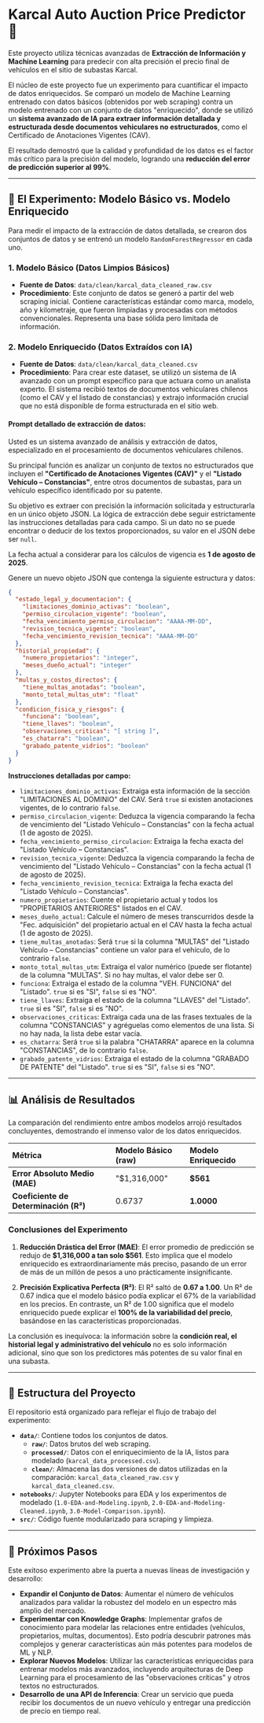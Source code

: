 
# Karcal Auto Auction Price Predictor 🚗

Este proyecto utiliza técnicas avanzadas de **Extracción de Información y Machine Learning** para predecir con alta precisión el precio final de vehículos en el sitio de subastas Karcal.

El núcleo de este proyecto fue un experimento para cuantificar el impacto de datos enriquecidos. Se comparó un modelo de Machine Learning entrenado con datos básicos (obtenidos por web scraping) contra un modelo entrenado con un conjunto de datos "enriquecido", donde se utilizó un **sistema avanzado de IA para extraer información detallada y estructurada desde documentos vehiculares no estructurados**, como el Certificado de Anotaciones Vigentes (CAV).

El resultado demostró que la calidad y profundidad de los datos es el factor más crítico para la precisión del modelo, logrando una **reducción del error de predicción superior al 99%**.

---

## 🔬 El Experimento: Modelo Básico vs. Modelo Enriquecido

Para medir el impacto de la extracción de datos detallada, se crearon dos conjuntos de datos y se entrenó un modelo `RandomForestRegressor` en cada uno.

### 1. Modelo Básico (Datos Limpios Básicos)
- **Fuente de Datos**: `data/clean/karcal_data_cleaned_raw.csv`
- **Procedimiento**: Este conjunto de datos se generó a partir del web scraping inicial. Contiene características estándar como marca, modelo, año y kilometraje, que fueron limpiadas y procesadas con métodos convencionales. Representa una base sólida pero limitada de información.

### 2. Modelo Enriquecido (Datos Extraídos con IA)
- **Fuente de Datos**: `data/clean/karcal_data_cleaned.csv`
- **Procedimiento**: Para crear este dataset, se utilizó un sistema de IA avanzado con un prompt específico para que actuara como un analista experto. El sistema recibió textos de documentos vehiculares chilenos (como el CAV y el listado de constancias) y extrajo información crucial que no está disponible de forma estructurada en el sitio web.

#### Prompt detallado de extracción de datos:

Usted es un sistema avanzado de análisis y extracción de datos, especializado en el procesamiento de documentos vehiculares chilenos.

Su principal función es analizar un conjunto de textos no estructurados que incluyen el **"Certificado de Anotaciones Vigentes (CAV)"** y el **"Listado Vehículo – Constancias"**, entre otros documentos de subastas, para un vehículo específico identificado por su patente.

Su objetivo es extraer con precisión la información solicitada y estructurarla en un único objeto JSON. La lógica de extracción debe seguir estrictamente las instrucciones detalladas para cada campo. Si un dato no se puede encontrar o deducir de los textos proporcionados, su valor en el JSON debe ser `null`.

La fecha actual a considerar para los cálculos de vigencia es **1 de agosto de 2025**.

Genere un nuevo objeto JSON que contenga la siguiente estructura y datos:

```json
{
  "estado_legal_y_documentacion": {
    "limitaciones_dominio_activas": "boolean", 
    "permiso_circulacion_vigente": "boolean", 
    "fecha_vencimiento_permiso_circulacion": "AAAA-MM-DD",
    "revision_tecnica_vigente": "boolean", 
    "fecha_vencimiento_revision_tecnica": "AAAA-MM-DD" 
  },
  "historial_propiedad": {
    "numero_propietarios": "integer", 
    "meses_dueño_actual": "integer" 
  },
  "multas_y_costos_directos": {
    "tiene_multas_anotadas": "boolean", 
    "monto_total_multas_utm": "float" 
  },
  "condicion_fisica_y_riesgos": {
    "funciona": "boolean", 
    "tiene_llaves": "boolean", 
    "observaciones_criticas": "[ string ]", 
    "es_chatarra": "boolean", 
    "grabado_patente_vidrios": "boolean" 
  }
}
````

**Instrucciones detalladas por campo:**

  - `limitaciones_dominio_activas`: Extraiga esta información de la sección "LIMITACIONES AL DOMINIO" del CAV. Será `true` si existen anotaciones vigentes, de lo contrario `false`.
  - `permiso_circulacion_vigente`: Deduzca la vigencia comparando la fecha de vencimiento del "Listado Vehículo – Constancias" con la fecha actual (1 de agosto de 2025).
  - `fecha_vencimiento_permiso_circulacion`: Extraiga la fecha exacta del "Listado Vehículo – Constancias".
  - `revision_tecnica_vigente`: Deduzca la vigencia comparando la fecha de vencimiento del "Listado Vehículo – Constancias" con la fecha actual (1 de agosto de 2025).
  - `fecha_vencimiento_revision_tecnica`: Extraiga la fecha exacta del "Listado Vehículo – Constancias".
  - `numero_propietarios`: Cuente el propietario actual y todos los "PROPIETARIOS ANTERIORES" listados en el CAV.
  - `meses_dueño_actual`: Calcule el número de meses transcurridos desde la "Fec. adquisición" del propietario actual en el CAV hasta la fecha actual (1 de agosto de 2025).
  - `tiene_multas_anotadas`: Será `true` si la columna "MULTAS" del "Listado Vehículo – Constancias" contiene un valor para el vehículo, de lo contrario `false`.
  - `monto_total_multas_utm`: Extraiga el valor numérico (puede ser flotante) de la columna "MULTAS". Si no hay multas, el valor debe ser 0.
  - `funciona`: Extraiga el estado de la columna "VEH. FUNCIONA" del "Listado". `true` si es "SI", `false` si es "NO".
  - `tiene_llaves`: Extraiga el estado de la columna "LLAVES" del "Listado". `true` si es "SI", `false` si es "NO".
  - `observaciones_criticas`: Extraiga cada una de las frases textuales de la columna "CONSTANCIAS" y agréguelas como elementos de una lista. Si no hay nada, la lista debe estar vacía.
  - `es_chatarra`: Será `true` si la palabra "CHATARRA" aparece en la columna "CONSTANCIAS", de lo contrario `false`.
  - `grabado_patente_vidrios`: Extraiga el estado de la columna "GRABADO DE PATENTE" del "Listado". `true` si es "SI", `false` si es "NO".

-----

## 📊 Análisis de Resultados

La comparación del rendimiento entre ambos modelos arrojó resultados concluyentes, demostrando el inmenso valor de los datos enriquecidos.

| Métrica | Modelo Básico (raw) | Modelo Enriquecido |
| :--- | :--- | :--- |
| **Error Absoluto Medio (MAE)** | "$1,316,000" | **$561** |
| **Coeficiente de Determinación (R²)**| 0.6737 | **1.0000** |

### Conclusiones del Experimento

1.  **Reducción Drástica del Error (MAE)**: El error promedio de predicción se redujo de **$1,316,000 a tan solo $561**. Esto implica que el modelo enriquecido es extraordinariamente más preciso, pasando de un error de más de un millón de pesos a uno prácticamente insignificante.

2.  **Precisión Explicativa Perfecta (R²)**: El R² saltó de **0.67 a 1.00**. Un R² de 0.67 indica que el modelo básico podía explicar el 67% de la variabilidad en los precios. En contraste, un R² de 1.00 significa que el modelo enriquecido puede explicar el **100% de la variabilidad del precio**, basándose en las características proporcionadas.

La conclusión es inequívoca: la información sobre la **condición real, el historial legal y administrativo del vehículo** no es solo información adicional, sino que son los predictores más potentes de su valor final en una subasta.

-----

## 📂 Estructura del Proyecto

El repositorio está organizado para reflejar el flujo de trabajo del experimento:

  * **`data/`**: Contiene todos los conjuntos de datos.
      * **`raw/`**: Datos brutos del web scraping.
      * **`processed/`**: Datos con el enriquecimiento de la IA, listos para modelado (`karcal_data_processed.csv`).
      * **`clean/`**: Almacena las dos versiones de datos utilizadas en la comparación: `karcal_data_cleaned_raw.csv` y `karcal_data_cleaned.csv`.
  * **`notebooks/`**: Jupyter Notebooks para EDA y los experimentos de modelado (`1.0-EDA-and-Modeling.ipynb`, `2.0-EDA-and-Modeling-Cleaned.ipynb`, `3.0-Model-Comparison.ipynb`).
  * **`src/`**: Código fuente modularizado para scraping y limpieza.

-----

## 🚀 Próximos Pasos

Este exitoso experimento abre la puerta a nuevas líneas de investigación y desarrollo:

  * **Expandir el Conjunto de Datos**: Aumentar el número de vehículos analizados para validar la robustez del modelo en un espectro más amplio del mercado.
  * **Experimentar con Knowledge Graphs**: Implementar grafos de conocimiento para modelar las relaciones entre entidades (vehículos, propietarios, multas, documentos). Esto podría descubrir patrones más complejos y generar características aún más potentes para modelos de ML y NLP.
  * **Explorar Nuevos Modelos**: Utilizar las características enriquecidas para entrenar modelos más avanzados, incluyendo arquitecturas de Deep Learning para el procesamiento de las "observaciones críticas" y otros textos no estructurados.
  * **Desarrollo de una API de Inferencia**: Crear un servicio que pueda recibir los documentos de un nuevo vehículo y entregar una predicción de precio en tiempo real.

<!-- end list -->

